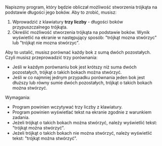 Napiszmy program, który będzie obliczał możliwość stworzenia trójkąta na podstawie długości jego boków.
Aby to zrobić, musisz:

1. Wprowadzić z klawiatury **trzy liczby** - długości boków przypuszczalnego trójkąta.
2. Określić możliwość stworzenia trójkąta na podstawie boków.
   Wynik wyświetlić na ekranie w następujący sposób: "trójkąt mozna stwórzyc" lub "trójkąt nie mozna stwórzyc".

Aby to ustalić, musisz porównać każdy bok z sumą dwóch pozostałych. Czyli musisz przeprowadzić trzy porównania:

- Jeśli w każdym porównaniu bok jest krótszy niż suma dwóch pozostałych, trójkąt o takich bokach można stwórzyć.
- Jeśli w co najmniej jednym przypadku porównania jeden bok jest dłuższy lub równy sumie dwóch pozostałych,
  trójkąt o takich bokach można stwórzyć.

Wymagania:

- Program powinien wczytywać trzy liczby z klawiatury.
- Program powinien wyświetlać tekst na ekranie zgodnie z warunkiem zadania.
- Jeżeli trójkąt o takich bokach można stwórzyć, należy wyświetlić tekst: "trójkąt można stwórzyć".
- Jeżeli trójkąt o takich bokach nie można stwórzyć, należy wyświetlić tekst: "trójkąt można stwórzyć".